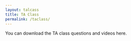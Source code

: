 ```yaml
---
layout: talcass
title: TA Class
permalink: /taclass/
---
```

You can download the TA class questions and videos here.
